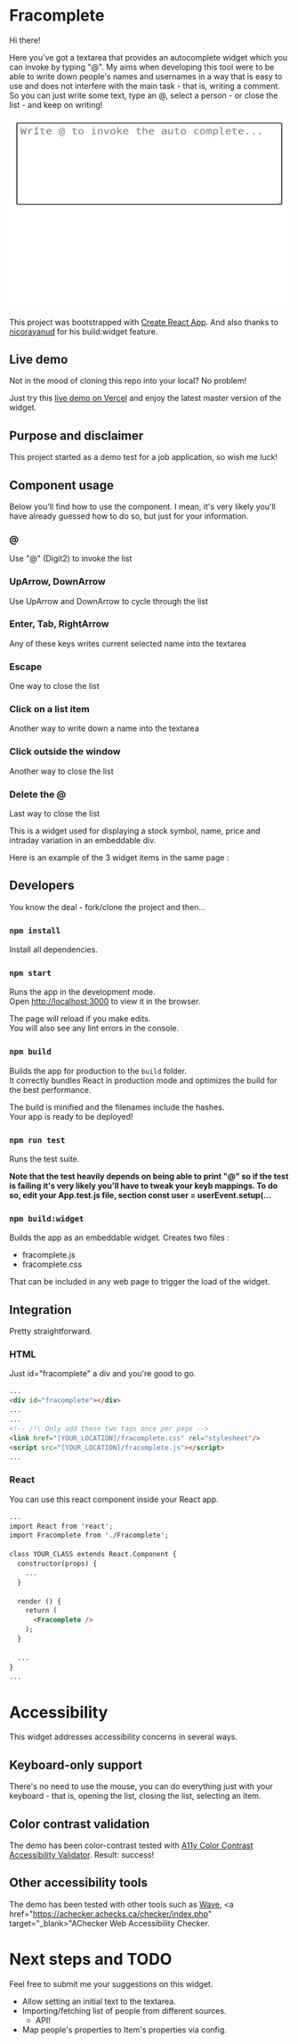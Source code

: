 # Fracomplete

Hi there!

Here you've got a textarea that provides an autocomplete widget which you can invoke by typing "@". My aims when developing this tool were to be able to write down people's names and usernames in a way that is easy to use and does not interfere with the main task - that is, writing a comment. So you can just write some text, type an @, select a person - or close the list - and keep on writing!

![Sample of Fracomplete in action!](https://github.com/stormcleric/fracomplete/blob/master/public/Fracomplete.gif)

This project was bootstrapped with [Create React App](https://github.com/facebook/create-react-app). And also thanks to [nicorayanud](https://github.com/nicoraynaud/) for his build:widget feature.

## Live demo

Not in the mood of cloning this repo into your local? No problem!

Just try this <a href="https://fracomplete.vercel.app" target="_blank">live demo on Vercel</a> and enjoy the latest master version of the widget.

## Purpose and disclaimer

This project started as a demo test for a job application, so wish me luck!

## Component usage

Below you'll find how to use the component. I mean, it's very likely you'll have already guessed how to do so, but just for your information.

### @

Use "@" (Digit2) to invoke the list

### UpArrow, DownArrow

Use UpArrow and DownArrow to cycle through the list

### Enter, Tab, RightArrow

Any of these keys writes current selected name into the textarea

### Escape

One way to close the list

### Click on a list item

Another way to write down a name into the textarea

### Click outside the window

Another way to close the list

### Delete the @

Last way to close the list

This is a widget used for displaying a stock symbol, name, price and intraday variation in an embeddable div.

Here is an example of the 3 widget items in the same page :

## Developers

You know the deal - fork/clone the project and then...

### `npm install`

Install all dependencies.

### `npm start`

Runs the app in the development mode.\
Open [http://localhost:3000](http://localhost:3000) to view it in the browser.

The page will reload if you make edits.\
You will also see any lint errors in the console.

### `npm build`

Builds the app for production to the `build` folder.\
It correctly bundles React in production mode and optimizes the build for the best performance.

The build is minified and the filenames include the hashes.\
Your app is ready to be deployed!

### `npm run test`

Runs the test suite.

**Note that the test heavily depends on being able to print "@" so if the test is failing it's very likely you'll have to tweak your keyb mappings. To do so, edit your App.test.js file, section const user = userEvent.setup(...**

### `npm build:widget`

Builds the app as an embeddable widget. Creates two files :
- fracomplete.js
- fracomplete.css

That can be included in any web page to trigger the load of the widget.

## Integration

Pretty straightforward.

### HTML

Just id="fracomplete" a div and you're good to go.

```html
...
<div id="fracomplete"></div>
...
...
<!-- /!\ Only add these two tags once per page -->
<link href="[YOUR_LOCATION]/fracomplete.css" rel="stylesheet"/>
<script src="[YOUR_LOCATION]/fracomplete.js"></script>
...
```
### React

You can use this react component inside your React app.

```html
...
import React from 'react';
import Fracomplete from './Fracomplete';

class YOUR_CLASS extends React.Component {
  constructor(props) {
    ...
  }
  
  render () {
    return (    
      <Fracomplete />    
    );
  }
  
  ...
}
...
```

# Accessibility

This widget addresses accessibility concerns in several ways.

## Keyboard-only support

There's no need to use the mouse, you can do everything just with your keyboard - that is, opening the list, closing the list, selecting an item.

## Color contrast validation

The demo has been color-contrast tested with <a href="https://color.a11y.com/Contrast/" target="_blank">A11y Color Contrast Accessibility Validator</a>. Result: success!

## Other accessibility tools

The demo has been tested with other tools such as <a href="https://wave.webaim.org/report#/https://fracomplete.vercel.app/" target="_blank">Wave</a>, <a href="https://achecker.achecks.ca/checker/index.php" target="_blank>"AChecker Web Accessibility Checker</a>.

# Next steps and TODO

Feel free to submit me your suggestions on this widget.

* Allow setting an initial text to the textarea.
* Importing/fetching list of people from different sources.
	* API!
* Map people's properties to Item's properties via config.

